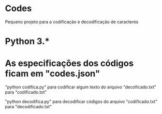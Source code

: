 # Codes
Pequeno projeto para a codificação e decodificação de caracteres

# Python 3.*
# As especificações dos códigos ficam em "codes.json"


"python codifica.py" para codificar algum texto do arquivo "decoficado.txt" para "codificado.txt"


"python decodifica.py" para decodificar códigos do arquivo "codificado.txt" para "decodificado.txt"
